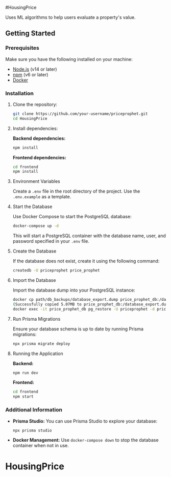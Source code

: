 #HousingPrice

Uses ML algorithms to help users evaluate a property's value.

## Getting Started

### Prerequisites

Make sure you have the following installed on your machine:

- [Node.js](https://nodejs.org/en/download/) (v14 or later)
- [npm](https://www.npmjs.com/get-npm) (v6 or later)
- [Docker](https://www.docker.com/get-started)

### Installation

1. Clone the repository:

   ```bash
   git clone https://github.com/your-username/priceprophet.git
   cd HousingPrice
   ```

2. Install dependencies:

   **Backend dependencies:**

   ```bash
   npm install
   ```

   **Frontend dependencies:**

   ```bash
   cd frontend
   npm install
   ```

3. Environment Variables

   Create a `.env` file in the root directory of the project. Use the `.env.example` as a template.

4. Start the Database

   Use Docker Compose to start the PostgreSQL database:

   ```bash
   docker-compose up -d
   ```

   This will start a PostgreSQL container with the database name, user, and password specified in your `.env` file.

5. Create the Database

   If the database does not exist, create it using the following command:

   ```bash
   createdb -U priceprophet price_prophet
   ```

6. Import the Database

   Import the database dump into your PostgreSQL instance:

   ```bash
   docker cp path/db_backups/database_export.dump price_prophet_db:/database_export.dump
   (Successfully copied 5.07MB to price_prophet_db:/database_export.dump)
   docker exec -it price_prophet_db pg_restore -U priceprophet -d price_prophet -v /database_export.dump
   ```

7. Run Prisma Migrations

   Ensure your database schema is up to date by running Prisma migrations:

   ```bash
   npx prisma migrate deploy
   ```

8. Running the Application

   **Backend:**

   ```bash
   npm run dev
   ```

   **Frontend:**

   ```bash
   cd frontend
   npm start
   ```

### Additional Information

- **Prisma Studio:** You can use Prisma Studio to explore your database:

  ```bash
  npx prisma studio
  ```

- **Docker Management:** Use `docker-compose down` to stop the database container when not in use.
# HousingPrice
